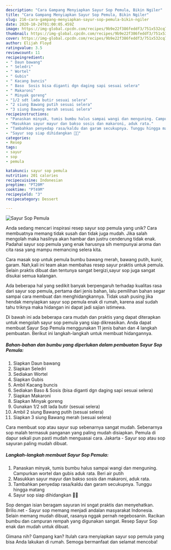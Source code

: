 ```yaml
---
description: "Cara Gampang Menyiapkan Sayur Sop Pemula, Bikin Ngiler"
title: "Cara Gampang Menyiapkan Sayur Sop Pemula, Bikin Ngiler"
slug: 216-cara-gampang-menyiapkan-sayur-sop-pemula-bikin-ngiler
date: 2020-10-24T01:00:05.459Z
image: https://img-global.cpcdn.com/recipes/9b9e22f386feddf3/751x532cq70/sayur-sop-pemula-foto-resep-utama.jpg
thumbnail: https://img-global.cpcdn.com/recipes/9b9e22f386feddf3/751x532cq70/sayur-sop-pemula-foto-resep-utama.jpg
cover: https://img-global.cpcdn.com/recipes/9b9e22f386feddf3/751x532cq70/sayur-sop-pemula-foto-resep-utama.jpg
author: Elijah Floyd
ratingvalue: 3.5
reviewcount: 11
recipeingredient:
- " Daun bawang"
- " Seledri"
- " Wortel"
- " Gubis"
- " Kacang buncis"
- " Baso  Sosis bisa diganti dgn daging sapi sesuai selera"
- " Makaroni"
- " Minyak goreng"
- "1/2 sdt lada butir sesuai selera"
- "2 siung Bawang putih sesuai selera"
- "3 siung Bawang merah sesuai selera"
recipeinstructions:
- "Panaskan minyak, tumis bumbu halus sampai wangi dan menguning. Campurkan wortel dan gubis aduk rata. Beri air putih"
- "Masukkan sayur mayur dan bakso sosis dan makaroni, aduk rata."
- "Tambahkan penyedap rasa/kaldu dan garam secukupnya. Tunggu hingga matang"
- "Sayur sop siap dihidangkan 👩‍🍳"
categories:
- Resep
tags:
- sayur
- sop
- pemula

katakunci: sayur sop pemula 
nutrition: 201 calories
recipecuisine: Indonesian
preptime: "PT20M"
cooktime: "PT49M"
recipeyield: "3"
recipecategory: Dessert

---
```



![Sayur Sop Pemula](https://img-global.cpcdn.com/recipes/9b9e22f386feddf3/751x532cq70/sayur-sop-pemula-foto-resep-utama.jpg)

Anda sedang mencari inspirasi resep sayur sop pemula yang unik? Cara membuatnya memang tidak susah dan tidak juga mudah. Jika salah mengolah maka hasilnya akan hambar dan justru cenderung tidak enak. Padahal sayur sop pemula yang enak harusnya sih mempunyai aroma dan cita rasa yang mampu memancing selera kita.

Cara masak sop untuk pemula bumbu bawang merah, bawang putih, kunir, garam. Nah,kali ini team akan membahas resep sayur praktis untuk pemula. Selain praktis dibuat dan tentunya sangat bergizi,sayur sop juga sangat disukai semua kalangan.

Ada beberapa hal yang sedikit banyak berpengaruh terhadap kualitas rasa dari sayur sop pemula, pertama dari jenis bahan, lalu pemilihan bahan segar sampai cara membuat dan menghidangkannya. Tidak usah pusing jika hendak menyiapkan sayur sop pemula enak di rumah, karena asal sudah tahu triknya maka hidangan ini dapat jadi sajian istimewa.


Di bawah ini ada beberapa cara mudah dan praktis yang dapat diterapkan untuk mengolah sayur sop pemula yang siap dikreasikan. Anda dapat membuat Sayur Sop Pemula menggunakan 11 jenis bahan dan 4 langkah pembuatan. Berikut ini langkah-langkah untuk membuat hidangannya.

<!--inarticleads1-->

##### Bahan-bahan dan bumbu yang diperlukan dalam pembuatan Sayur Sop Pemula:

1. Siapkan  Daun bawang
1. Siapkan  Seledri
1. Sediakan  Wortel
1. Siapkan  Gubis
1. Ambil  Kacang buncis
1. Sediakan  Baso &amp; Sosis (bisa diganti dgn daging sapi sesuai selera)
1. Siapkan  Makaroni
1. Siapkan  Minyak goreng
1. Gunakan 1/2 sdt lada butir (sesuai selera)
1. Ambil 2 siung Bawang putih (sesuai selera)
1. Siapkan 3 siung Bawang merah (sesuai selera)


Cara membuat sop atau sayur sup sebenarnya sangat mudah. Sebenarnya sop malah termasuk panganan yang paling mudah disiapkan. Pemula di dapur sekali pun pasti mudah menguasai cara. Jakarta - Sayur sop atau sop sayuran paling mudah dibuat. 

<!--inarticleads2-->

##### Langkah-langkah membuat Sayur Sop Pemula:

1. Panaskan minyak, tumis bumbu halus sampai wangi dan menguning. Campurkan wortel dan gubis aduk rata. Beri air putih
1. Masukkan sayur mayur dan bakso sosis dan makaroni, aduk rata.
1. Tambahkan penyedap rasa/kaldu dan garam secukupnya. Tunggu hingga matang
1. Sayur sop siap dihidangkan 👩‍🍳


Sop dengan isian beragam sayuran ini sngat praktis dan menyehatkan. Brilio.net - Sayur sop memang menjadi andalan masyarakat Indonesia. Selain memang mudah dibuat, rasanya nggak pernah negebosanin. Racikan bumbu dan campuran rempah yang digunakan sangat. Resep Sayur Sop enak dan mudah untuk dibuat. 

Gimana nih? Gampang kan? Itulah cara menyiapkan sayur sop pemula yang bisa Anda lakukan di rumah. Semoga bermanfaat dan selamat mencoba!
